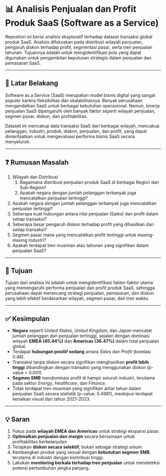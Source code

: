 # 📊 Analisis Penjualan dan Profit Produk SaaS (Software as a Service)

Repositori ini berisi analisis eksploratif terhadap dataset transaksi global produk SaaS. Analisis difokuskan pada distribusi wilayah penjualan, pengaruh diskon terhadap profit, segmentasi pasar, serta tren penjualan tahunan. Tujuannya adalah untuk mengidentifikasi pola yang dapat digunakan untuk pengambilan keputusan strategis dalam penjualan dan pemasaran SaaS.

---

## 📌 Latar Belakang

Software as a Service (SaaS) merupakan model bisnis digital yang sangat populer karena fleksibilitas dan skalabilitasnya. Banyak perusahaan mengandalkan SaaS untuk berbagai kebutuhan operasional. Namun, kinerja penjualan SaaS dipengaruhi oleh banyak faktor seperti wilayah penjualan, segmen pasar, diskon, dan profitabilitas.

Dataset ini mencakup data transaksi SaaS dari berbagai wilayah, mencakup pelanggan, industri, produk, diskon, penjualan, dan profit, yang dapat dimanfaatkan untuk mengevaluasi performa bisnis SaaS secara menyeluruh.

---

## ❓ Rumusan Masalah

1. Wilayah dan Distribusi
   1. Bagaimana distribusi penjualan produk SaaS di berbagai Region dan Sub-Region?
   2. Apakah negara dengan jumlah pelanggan terbanyak juga mencatatkan penjualan tertinggi?
2. Apakah negara dengan jumlah pelanggan terbanyak juga mencatatkan penjualan tertinggi?
3. Seberapa kuat hubungan antara nilai penjualan (Sales) dan profit dalam setiap transaksi?
4. Seberapa besar pengaruh diskon terhadap profit yang dihasilkan dari setiap transaksi?
5. Segmen pasar mana yang mencatatkan profit tertinggi untuk masing-masing industri?
6. Apakah terdapat tren musiman atau tahunan yang signifikan dalam penjualan SaaS?

---

## 🎯 Tujuan

Tujuan dari analisis ini adalah untuk mengidentifikasi faktor-faktor utama yang memengaruhi performa penjualan dan profit produk SaaS, sehingga perusahaan dapat merancang strategi penjualan, pemasaran, dan diskon yang lebih efektif berdasarkan wilayah, segmen pasar, dan tren waktu.

---

## ✅ Kesimpulan

- **Negara** seperti *United States*, *United Kingdom*, dan *Japan* mencatat jumlah pelanggan dan penjualan tertinggi, sejalan dengan dominasi wilayah **EMEA (45.44%)** dan **Americas (36.47%)** dalam total penjualan global.
- Terdapat **hubungan positif sedang** antara *Sales* dan *Profit* (korelasi 0.48).
- Transaksi tanpa diskon secara signifikan menghasilkan **profit lebih tinggi** dibandingkan dengan transaksi yang menggunakan diskon (p-value < 0.001).
- **Segmen SMB** mendominasi profit di hampir seluruh industri, terutama pada sektor *Energy*, *Healthcare*, dan *Finance*.
- Tidak terdapat tren musiman yang signifikan antar tahun dalam penjualan SaaS secara statistik (p-value: 0.4981), meskipun terdapat kenaikan visual dari tahun 2021–2023.

---

## 💡 Saran

1. Fokus pada **wilayah EMEA dan Americas** untuk strategi ekspansi pasar.
2. **Optimalkan penjualan dan margin** secara bersamaan untuk profitabilitas berkelanjutan.
3. Terapkan **diskon secara selektif**, bukan sebagai strategi umum.
4. Kembangkan produk yang sesuai dengan **kebutuhan segmen SMB**, terutama di industri dengan kontribusi tinggi.
5. Lakukan **monitoring berkala terhadap tren penjualan** untuk mendeteksi potensi pertumbuhan jangka panjang.
